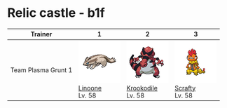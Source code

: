 # Relic castle - b1f

| Trainer             | 1                                                                                               | 2                                                                                                     | 3                                                                                               |
| ------------------- | ----------------------------------------------------------------------------------------------- | ----------------------------------------------------------------------------------------------------- | ----------------------------------------------------------------------------------------------- |
| Team Plasma Grunt 1 | ![linoone](../../img/pokemon/264.png) <br/>[Linoone](/blaze-black-wiki/pokemon/264) <br/>Lv. 58 | ![krookodile](../../img/pokemon/553.png) <br/>[Krookodile](/blaze-black-wiki/pokemon/553) <br/>Lv. 58 | ![scrafty](../../img/pokemon/560.png) <br/>[Scrafty](/blaze-black-wiki/pokemon/560) <br/>Lv. 58 |